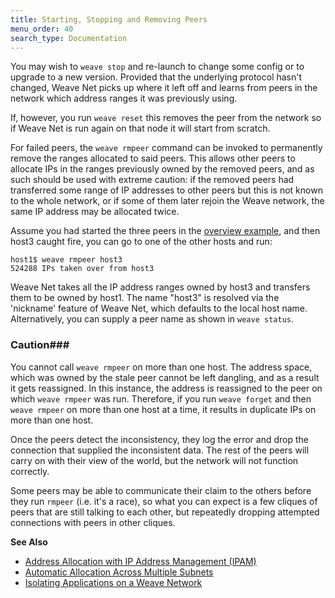 ```yaml
---
title: Starting, Stopping and Removing Peers
menu_order: 40
search_type: Documentation
---
```



You may wish to `weave stop` and re-launch to change some config or to
upgrade to a new version. Provided that the underlying protocol hasn't
changed, Weave Net picks up where it left off and learns from peers in
the network which address ranges it was previously using.

If, however, you run `weave reset` this removes the peer from the
network so if Weave Net is run again on that node it will start from
scratch.

For failed peers, the `weave rmpeer` command can be invoked to
permanently remove the ranges allocated to said peers.  This allows
other peers to allocate IPs in the ranges previously owned by the
removed peers, and as such should be used with extreme caution: if the
removed peers had transferred some range of IP addresses to other
peers but this is not known to the whole network, or if some of them
later rejoin the Weave network, the same IP address may be allocated
twice.

Assume you had started the three peers in the
[overview example](/site/ipam.md), and then host3
caught fire, you can go to one of the other hosts and run:

    host1$ weave rmpeer host3
    524288 IPs taken over from host3

Weave Net takes all the IP address ranges owned by host3 and transfers
them to be owned by host1. The name "host3" is resolved via the
'nickname' feature of Weave Net, which defaults to the local host
name. Alternatively, you can supply a peer name as shown in `weave status`.

### <a name="caution-rmpeer"></a>Caution###

You cannot call `weave rmpeer` on more than one host. The address
space, which was owned by the stale peer cannot be left dangling, and
as a result it gets reassigned. In this instance, the address is
reassigned to the peer on which `weave rmpeer` was run. Therefore, if
you run `weave forget` and then `weave rmpeer` on more than one host
at a time, it results in duplicate IPs on more than one host.

Once the peers detect the inconsistency, they log the error and drop
the connection that supplied the inconsistent data. The rest of the
peers will carry on with their view of the world, but the network will
not function correctly.

Some peers may be able to communicate their claim to the others before
they run `rmpeer` (i.e. it's a race), so what you can expect is a few
cliques of peers that are still talking to each other, but repeatedly
dropping attempted connections with peers in other cliques.

**See Also**

 * [Address Allocation with IP Address Management (IPAM)](/site/ipam.md)
 * [Automatic Allocation Across Multiple Subnets](/site/ipam/allocation-multi-ipam.md)
 * [Isolating Applications on a Weave Network](/site/using-weave/application-isolation.md)
